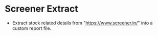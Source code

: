 # Screener Extract

- Extract stock related details from "https://www.screener.in/" into a custom report file.
